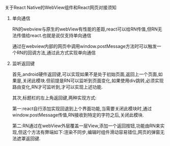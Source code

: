 关于React Native的WebView组件和React网页对接须知

1. 单向通信

   RN的webview与原生的webView有性能的差距,react可以给RN传值,但RN无法传值给react.也就是说仅支持单向通信

   通过在webview内部的网页中调用window.postMessage方法时可以触发一个RN的回调方法,通过此方式实现单向通信

2. 监听返回键

   首先,android硬件返回键,可以实现如果不是处于初始页面,返回上一个页面,如果是,关闭此模块.但前提是RN可以监听到页面变化,如果使用div跳转,必须实现路由变化,RN才可监听到,才可以实现上述功能.

   其次,标题栏的左上角返回键,两种实现方式:

   第一:react自行添加实现回退到上个界面功能,当需要关闭此模块时,通过window.postMessage传值,RN接收到特定的字符之后,关闭此模块.

   第二:RN通过在webView外层覆盖一层View,添加一个返回按钮,功能由RN来实现,但这个方法有弊端如下:渲染不同步,编辑时组件滑动容易错位,网页的弹窗无法遮罩返回键.